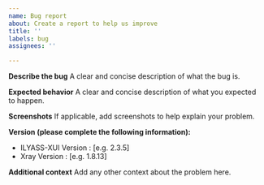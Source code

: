 ```yaml
---
name: Bug report
about: Create a report to help us improve
title: ''
labels: bug
assignees: ''

---
```


**Describe the bug**
A clear and concise description of what the bug is.

**Expected behavior**
A clear and concise description of what you expected to happen.

**Screenshots**
If applicable, add screenshots to help explain your problem.

**Version (please complete the following information):**
 - ILYASS-XUI Version : [e.g. 2.3.5]
 - Xray Version : [e.g. 1.8.13]

**Additional context**
Add any other context about the problem here.
